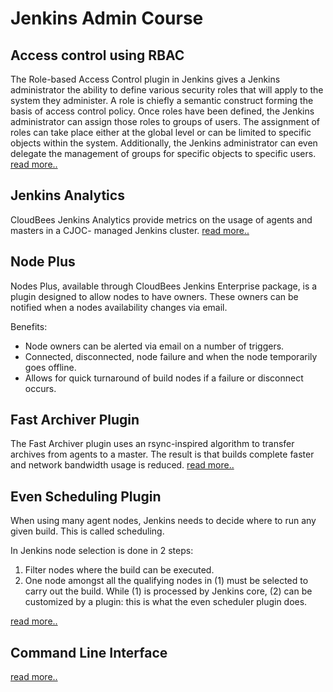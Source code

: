 # Jenkins Admin Course

## Access control using RBAC

The Role-based Access Control plugin in Jenkins gives a Jenkins administrator the ability to define various security roles that will apply to the system they administer. A role is chiefly a semantic construct forming the basis of access control policy. Once roles have been defined, the Jenkins administrator can assign those roles to groups of users. The assignment of roles can take place either at the global level or can be limited to specific objects within the system. Additionally, the Jenkins administrator can even delegate the management of groups for specific objects to specific users. [read more..](./access-control-rbac.md)

## Jenkins Analytics

CloudBees Jenkins Analytics provide metrics on the usage of agents and masters in a CJOC- managed Jenkins cluster. [read more..](./analytics.md)

## Node Plus

Nodes Plus, available through CloudBees Jenkins Enterprise package, is a plugin designed to allow nodes to have owners. These owners can be notified when a nodes availability changes via email.

Benefits:

* Node owners can be alerted via email on a number of triggers.
* Connected, disconnected, node failure and when the node temporarily goes offline.
* Allows for quick turnaround of build nodes if a failure or disconnect occurs.

## Fast Archiver Plugin

The Fast Archiver plugin uses an rsync-inspired algorithm to transfer archives from agents to a master. The result is that builds complete faster and network bandwidth usage is reduced. [read more..](./fast-archiver.md)

## Even Scheduling Plugin

When using many agent nodes, Jenkins needs to decide where to run any given build. This is called scheduling.

In Jenkins node selection is done in 2 steps:

1. Filter nodes where the build can be executed.
2. One node amongst all the qualifying nodes in (1) must be selected to carry out the build. While (1) is processed by Jenkins core, (2) can be customized by a plugin: this is what the even scheduler plugin does.

[read more..](./even-scheduler-plugin.md)

## Command Line Interface

[read more..](./command-line-interface.md)